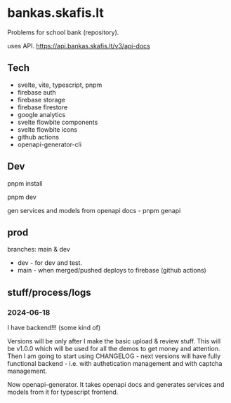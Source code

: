 # bankas.skafis.lt

Problems for school bank (repository).

uses API. https://api.bankas.skafis.lt/v3/api-docs

## Tech

- svelte, vite, typescript, pnpm
- firebase auth
- firebase storage
- firebase firestore
- google analytics
- svelte flowbite components
- svelte flowbite icons
- github actions
- openapi-generator-cli

## Dev

pnpm install

pnpm dev

gen services and models from openapi docs - pnpm genapi

## prod

branches: main & dev

- dev - for dev and test.
- main - when merged/pushed deploys to firebase (github actions)

## stuff/process/logs

### 2024-06-18

I have backend!!! (some kind of)

Versions will be only after I make the basic upload & review stuff. This will be v1.0.0 which will be used for all the demos to get money and attention. Then I am going to start using CHANGELOG - next versions will have fully functional backend - i.e. with authetication management and with captcha management.

Now openapi-generator. It takes openapi docs and generates services and models from it for typescript frontend.
